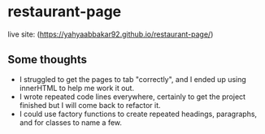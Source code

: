 # restaurant-page

live site: (https://yahyaabbakar92.github.io/restaurant-page/)

## Some thoughts

- I struggled to get the pages to tab "correctly", and I ended up using innerHTML to help me work it out.
- I wrote repeated code lines everywhere, certainly to get the project finished but I will come back to refactor it.
- I could use factory functions to create repeated headings, paragraphs, and for classes to name a few.
